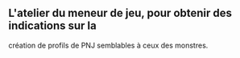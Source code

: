 ## L'atelier du meneur de jeu, pour obtenir des indications sur la

création de profils de PNJ semblables à ceux des monstres.
